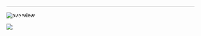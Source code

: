 -----

![overview](https://github.com/hanxiaomax/engineering-sketch-101/blob/main/Excalidraw/_HOME-overview-kanban.excalidraw.svg)




![](https://github.com/hanxiaomax/engineering-sketch-101/blob/main/Excalidraw/%E6%9E%84%E5%BB%BA%E4%B8%AA%E4%BA%BA%E8%A7%86%E8%A7%89%E8%AF%AD%E8%A8%80%2020220722_0.excalidraw.svg)
